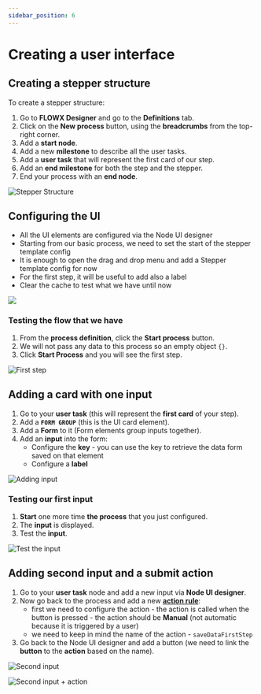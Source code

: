 ```yaml
---
sidebar_position: 6
---
```


# Creating a user interface

## Creating a stepper structure

To create a stepper structure:

1. Go to **FLOWX Designer** and go to the **Definitions** tab.
2. Click on the **New process** button, using the **breadcrumbs** from the top-right corner.
3. Add a **start node**.
4. Add a new **milestone** to describe all the user tasks.
5. Add a **user task** that will represent the first card of our step.
6. Add an **end milestone** for both the step and the stepper.
7. End your process with an **end node**.

![Stepper Structure](https://s3.eu-west-1.amazonaws.com/docx.flowx.ai/2.12/process_flowx_create_UI.gif)

## Configuring the UI

* All the UI elements are configured via the Node UI designer
* Starting from our basic process, we need to set the start of the stepper template config
* It is enough to open the drag and drop menu and add a Stepper template config for now
* For the first step, it will be useful to add also a label
* Clear the cache to test what we have until now

![](https://s3.eu-west-1.amazonaws.com/docx.flowx.ai/2.12/process_flowx_configuring_UI.gif)

### Testing the flow that we have

1. From the **process definition**, click the **Start process** button.
2. We will not pass any data to this process so an empty object `{}`.
3. Click **Start Process** and you will see the first step.

![First step](https://s3.eu-west-1.amazonaws.com/docx.flowx.ai/2.12/process_flow_first_step.giff)

## Adding a card with one input

1. Go to your **user task**  (this will represent the **first card** of your step).
2. Add a **`FORM GROUP`** (this is the UI card element).
3. Add a **Form** to it (Form elements group inputs together).
4. Add an **input** into the form:
   * Configure the **key** - you can use the key to retrieve the data form saved on that element
   * Configure a **label**

![Adding input](https://s3.eu-west-1.amazonaws.com/docx.flowx.ai/2.12/pf_adding_input.gif)

### Testing our first input

1. **Start** one more time **the process** that you just configured.
2. The **input** is displayed.
3. Test the **input**.

![Test the input](https://s3.eu-west-1.amazonaws.com/docx.flowx.ai/2.12/pf_tresting_input.gif)

## Adding second input and a submit action

1. Go to your **user task** node and add a new input via **Node UI designer**.
2. Now go back to the process and add a new [**action rule**](../../building-blocks/actions.md):
   * first we need to configure the action - the action is called when the button is pressed - the action should be **Manual** (not automatic because it is triggered by a user)
   * we need to keep in mind the name of the action - `saveDataFirstStep`
3. Go back to the Node UI designer and add a button (we need to link the **button** to the **action** based on the name).

![Second input](https://s3.eu-west-1.amazonaws.com/docx.flowx.ai/2.12/pf_second_input.gif)

![Second input + action](https://s3.eu-west-1.amazonaws.com/docx.flowx.ai/2.12/pf_second_input_action.gif)